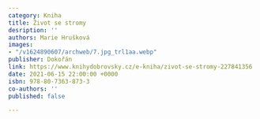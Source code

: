 ```yaml
---
category: Kniha
title: Život se stromy
desription: ''
authors: Marie Hrušková
images:
- "/v1624890607/archweb/7.jpg_trl1aa.webp"
publisher: Dokořán
link: https://www.knihydobrovsky.cz/e-kniha/zivot-se-stromy-227841356
date: 2021-06-15 22:00:00 +0000
isbn: 978-80-7363-873-3
co-authors: ''
published: false

---
```

